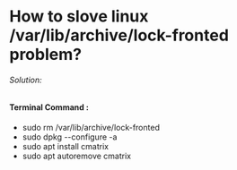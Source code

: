 # How to slove linux /var/lib/archive/lock-fronted problem? 

<h6>Solution:</h6>

<h4>Terminal Command :</h4>

+ sudo rm /var/lib/archive/lock-fronted
+ sudo dpkg --configure -a
+ sudo apt install cmatrix
+ sudo apt autoremove cmatrix






